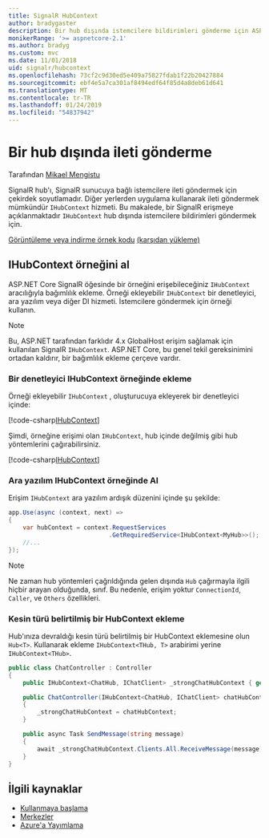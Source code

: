 ```yaml
---
title: SignalR HubContext
author: bradygaster
description: Bir hub dışında istemcilere bildirimleri gönderme için ASP.NET Core SignalR HubContext hizmetini kullanmayı öğrenin.
monikerRange: '>= aspnetcore-2.1'
ms.author: bradyg
ms.custom: mvc
ms.date: 11/01/2018
uid: signalr/hubcontext
ms.openlocfilehash: 73cf2c9d30ed5e409a75827fdab1f22b20427884
ms.sourcegitcommit: ebf4e5a7ca301af8494edf64f85d4a8deb61d641
ms.translationtype: MT
ms.contentlocale: tr-TR
ms.lasthandoff: 01/24/2019
ms.locfileid: "54837942"
---
```

# <a name="send-messages-from-outside-a-hub"></a>Bir hub dışında ileti gönderme

Tarafından [Mikael Mengistu](https://twitter.com/MikaelM_12)

SignalR hub'ı, SignalR sunucuya bağlı istemcilere ileti göndermek için çekirdek soyutlamadır. Diğer yerlerden uygulama kullanarak ileti göndermek mümkündür `IHubContext` hizmeti. Bu makalede, bir SignalR erişmeye açıklanmaktadır `IHubContext` hub dışında istemcilere bildirimleri göndermek için.

[Görüntüleme veya indirme örnek kodu](https://github.com/aspnet/Docs/tree/master/aspnetcore/signalr/hubcontext/sample/) [(karşıdan yükleme)](xref:index#how-to-download-a-sample)

## <a name="get-an-instance-of-ihubcontext"></a>IHubContext örneğini al

ASP.NET Core SignalR öğesinde bir örneğini erişebileceğiniz `IHubContext` aracılığıyla bağımlılık ekleme. Örneği ekleyebilir `IHubContext` bir denetleyici, ara yazılım veya diğer DI hizmeti. İstemcilere göndermek için örneği kullanın.

> [!NOTE]
> Bu, ASP.NET tarafından farklıdır 4.x GlobalHost erişim sağlamak için kullanılan SignalR `IHubContext`. ASP.NET Core, bu genel tekil gereksinimini ortadan kaldırır, bir bağımlılık ekleme çerçeve vardır.

### <a name="inject-an-instance-of-ihubcontext-in-a-controller"></a>Bir denetleyici IHubContext örneğinde ekleme

Örneği ekleyebilir `IHubContext` , oluşturucuya ekleyerek bir denetleyici içinde:

[!code-csharp[IHubContext](hubcontext/sample/Controllers/HomeController.cs?range=12-19,57)]

Şimdi, örneğine erişimi olan `IHubContext`, hub içinde değilmiş gibi hub yöntemlerini çağırabilirsiniz.

[!code-csharp[IHubContext](hubcontext/sample/Controllers/HomeController.cs?range=21-25)]

### <a name="get-an-instance-of-ihubcontext-in-middleware"></a>Ara yazılım IHubContext örneğinde Al

Erişim `IHubContext` ara yazılım ardışık düzenini içinde şu şekilde:

```csharp
app.Use(async (context, next) =>
{
    var hubContext = context.RequestServices
                            .GetRequiredService<IHubContext<MyHub>>();
    //...
});
```

> [!NOTE]
> Ne zaman hub yöntemleri çağrıldığında gelen dışında `Hub` çağırmayla ilgili hiçbir arayan olduğunda, sınıf. Bu nedenle, erişim yoktur `ConnectionId`, `Caller`, ve `Others` özellikleri.

### <a name="inject-a-strongly-typed-hubcontext"></a>Kesin türü belirtilmiş bir HubContext ekleme

Hub'ınıza devraldığı kesin türü belirtilmiş bir HubContext eklemesine olun `Hub<T>`. Kullanarak ekleme `IHubContext<THub, T>` arabirimi yerine `IHubContext<THub>`.

```csharp
public class ChatController : Controller
{
    public IHubContext<ChatHub, IChatClient> _strongChatHubContext { get; }

    public ChatController(IHubContext<ChatHub, IChatClient> chatHubContext)
    {
        _strongChatHubContext = chatHubContext;
    }

    public async Task SendMessage(string message)
    {
        await _strongChatHubContext.Clients.All.ReceiveMessage(message);
    }
}
```

## <a name="related-resources"></a>İlgili kaynaklar

* [Kullanmaya başlama](xref:tutorials/signalr)
* [Merkezler](xref:signalr/hubs)
* [Azure'a Yayımlama](xref:signalr/publish-to-azure-web-app)
